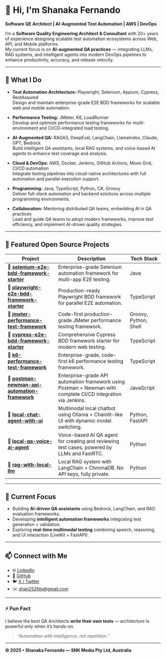 # 👋 Hi, I'm Shanaka Fernando  
**Software QE Architect | AI-Augmented Test Automation | AWS | DevOps**

I’m a **Software Quality Engineering Architect & Consultant** with 20+ years of experience designing scalable test automation ecosystems across Web, API, and Mobile platforms.  
My current focus is on **AI-augmented QA practices** — integrating LLMs, RAG systems, and intelligent agents into modern DevOps pipelines to enhance productivity, accuracy, and release velocity.

---

## 🧠 What I Do
 - **Test Automation Architecture:** Playwright, Selenium, Appium, Cypress, RestAssured  
Design and maintain enterprise-grade E2E BDD frameworks for scalable web and mobile automation.

 - **Performance Testing:** JMeter, K6, LoadRunner  
Develop and optimize performance testing frameworks for multi-environment and CI/CD-integrated load testing.

 - **AI-Augmented QA:** RAGAS, DeepEval, LangChain, LlamaIndex, Claude, GPT, Bedrock  
Build intelligent QA assistants, local RAG systems, and voice-based AI agents to enhance test coverage and analysis.

 - **Cloud & DevOps:** AWS, Docker, Jenkins, GitHub Actions, Moon Grid, CI/CD automation  
Integrate testing pipelines into cloud-native architectures with full automation and parallel execution support.

 - **Programming:** Java, TypeScript, Python, C#, Groovy  
Deliver full-stack automation and backend solutions across multiple programming environments.

 - **Collaboration:** Mentoring distributed QA teams, embedding AI in QA practices  
Lead and guide QA teams to adopt modern frameworks, improve test efficiency, and implement AI-driven quality strategies.


---

## 🚀 Featured Open Source Projects

| Project                                                                                                                 | Description                                                                                                   | Tech Stack            |
| ----------------------------------------------------------------------------------------------------------------------- | ------------------------------------------------------------------------------------------------------------- | --------------------- |
| 🔹 [**selenium-e2e-bdd-framework-starter**](https://github.com/shanaka-qe/selenium-e2e-bdd-framework-starter)           | Enterprise-grade Selenium automation framework for multi-app E2E testing.                                     | Java                  |
| 🔹 [**playwright-e2e-bdd-framework-starter**](https://github.com/shanaka-qe/playwright-e2e-bdd-framework-starter)       | Production-ready Playwright BDD framework for parallel E2E automation.                                        | TypeScript            |
| 🔹 [**jmeter-performance-test-framework**](https://github.com/shanaka-qe/jmeter-performance-test-framework)             | Code-first production-grade JMeter performance testing framework.                                             | Groovy, Python, Shell |
| 🔹 [**cypress-e2e-bdd-framework-starter**](https://github.com/shanaka-qe/cypress-e2e-bdd-framework-starter)             | Comprehensive Cypress BDD framework starter for modern web testing.                                           | TypeScript            |
| 🔹 [**k6-performance-test-framework**](https://github.com/shanaka-qe/k6-performance-test-framework)                     | Enterprise-grade, code-first k6 performance testing framework.                                                | TypeScript            |
| 🔹 [**postman-newman-api-automation-framework**](https://github.com/shanaka-qe/postman-newman-api-automation-framework) | Enterprise-grade API automation framework using Postman + Newman with complete CI/CD integration via Jenkins. | JavaScript            |
| 🔹 [**local-chat-agent-with-ui**](https://github.com/shanaka-qe/local-chat-agent-with-ui)                               | Multimodal local chatbot using Ollama + Chainlit-like UI with dynamic model switching.                        | Python, FastAPI       |
| 🔹 [**local-qa-voice-ai-agent**](https://github.com/shanaka-qe/local-qa-voice-ai-agent)                                 | Voice-based AI QA agent for creating and reviewing test cases, powered by LLMs and FastRTC.                   | Python                |
| 🔹 [**rag-with-local-llm**](https://github.com/shanaka-qe/rag-with-local-llm)                                           | Local RAG system with LangChain + ChromaDB. No API keys, fully private.                                       | Python                |



---

## 🧩 Current Focus
- Building **AI-driven QA assistants** using Bedrock, LangChain, and RAG evaluation frameworks.  
- Developing **intelligent automation frameworks** integrating test generation + validation.  
- Exploring **real-time multimodal testing** combining speech, reasoning, and UI interaction (LiveKit + FastAPI).  

---

## 📫 Connect with Me
- 🌐 [LinkedIn](https://www.linkedin.com/in/shanaka-qe)  
- 🧰 [GitHub](https://github.com/shanaka-qe)  
- 🐦 [X / Twitter](https://x.com/shanaka_qe)  
- ✉️ [shan252fdo@gmail.com](mailto:shan252fdo@gmail.com)  

---

### ⚡ Fun Fact
I believe the best QA Architects **write their own tests** — architecture is powerful only when it’s hands-on.  

> _“Automation with intelligence, not repetition.”_  

---

**© 2025 • Shanaka Fernando — SNK Media Pty Ltd, Australia**
